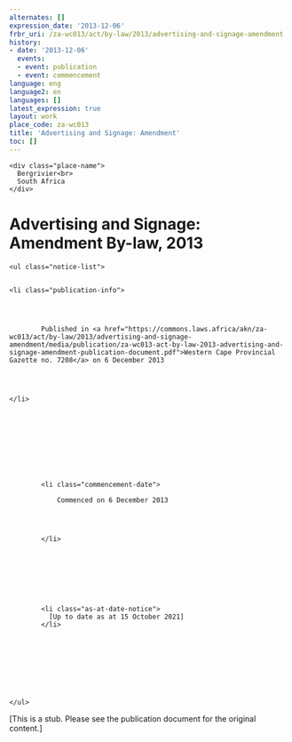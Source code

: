 ```yaml
---
alternates: []
expression_date: '2013-12-06'
frbr_uri: /za-wc013/act/by-law/2013/advertising-and-signage-amendment
history:
- date: '2013-12-06'
  events:
  - event: publication
  - event: commencement
language: eng
language2: en
languages: []
latest_expression: true
layout: work
place_code: za-wc013
title: 'Advertising and Signage: Amendment'
toc: []
---
```


<div>



  


<div class="coverpage">
  

  
    <div class="place-name">
      Bergrivier<br>
      South Africa
    </div>
  

  
    
  

  
  <h1>
    Advertising and Signage: Amendment By-law,
    2013
  </h1>


  
    
      
    
  

  
    <ul class="notice-list">
      
  
    <li class="publication-info">
      
        
        
          
            Published in <a href="https://commons.laws.africa/akn/za-wc013/act/by-law/2013/advertising-and-signage-amendment/media/publication/za-wc013-act-by-law-2013-advertising-and-signage-amendment-publication-document.pdf">Western Cape Provincial Gazette no. 7208</a> on 6 December 2013
          
        

      
    </li>
  


      
        
      

      
        
          
            <li class="commencement-date">
              
                Commenced on 6 December 2013
              
              
                
              
            </li>
          
          
        
      

      
        
          
            <li class="as-at-date-notice">
              [Up to date as at 15 October 2021]
            </li>
          
        
      

      
        
        
        
      
    </ul>
  

  
    



  
</div>







<span class="akn-akomaNtoso">
  <article class="akn-act" data-contains="originalVersion" data-name="act"><span class="akn-body">
      <span class="akn-hcontainer" data-name="hcontainer">
        <span class="akn-content">
          <span class="akn-p"><span class="akn-remark" data-status="editorial">[This is a stub. Please see the publication document for the original content.]</span></span>
        </span>
      </span>
    </span></article>
</span>





</div>